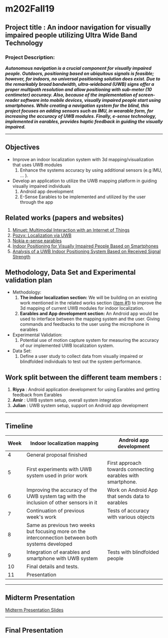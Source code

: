 # m202Fall19

## Project title : An indoor navigation for visually impaired people utilizing Ultra Wide Band Technology 

### Project Description: 
***Autonomous navigation is a crucial component for visually impaired people. Outdoors, positioning based on ubiquitous signals is feasible; however, for indoors, no universal positioning solution does exist. Due to the remarkably broad bandwidth, ultra-wideband (UWB) signs offer a proper multipath resolution and allow positioning with sub-meter (10 centimeter) accuracy. 
Also, because of the implementation of screen-reader software into mobile devices, visually impaired people start using smartphones. While creating a navigation system for the blind, this project focuses on adding sensors such as IMU, in wearable form, for increasing the accuracy of UWB modules. Finally, e-sense technology, implemented in earables, provides haptic feedback in guiding the visually impaired.*** 

---
## Objectives 
* Improve an indoor localization system with 3d mapping/visualization that uses UWB modules 
  1. Enhance the systems accuracy by using additional sensors (e.g IMU, … ). 
* Develop an application to utilize the UWB mapping platform in guiding visually impaired individuals
  1. Android app development
  2. E-Sense Earables to be implemented and utilized by the user through the app

## Related works (papers and websites)
1. [Minuet: Multimodal Interaction with an Internet of Things](http://www.guoanhong.com/papers/SUI19-Minuet.pdf)
2. [Pozyx: Localization via UWB](https://www.pozyx.io)
3. [Nokia e-sense earables ](http://www.esense.io)
4. [Indoor Positioning for Visually Impaired People Based on Smartphones](https://link.springer.com/chapter/10.1007/978-3-319-08596-8_68) 
5. [Analysis of a UWB Indoor Positioning System Based on Received Signal Strength](https://www.researchgate.net/profile/Klaus_Witrisal/publication/224699315_Analysis_of_a_UWB_Indoor_Positioning_System_Based_on_Received_Signal_Strength/links/5714ad0508aeff315ba36700.pdf)

## Methodology, Data Set and Experimental validation plan 
* Methodology:
  1. **The indoor localization section:** We will be building on an existing work mentioned in the related works section ([item #1](http://www.guoanhong.com/papers/SUI19-Minuet.pdf)) to improve the 3d mapping of current UWB modules for indoor localization. 
  2. **Earables and App development section:** An Android app would be used to interface between the mapping system and the user. Giving commands and feedbacks to the user using the microphone in earables  
* Experimental Validation: 
  1. Potential use of motion capture system for measuring the accuracy of our implemented UWB localization system. 
* Data Set:
  1.  Define a user study to collect data from visually impaired or blindfolded individuals to test out the system performance.

## Work split between the different team members :
  1. **Riyya** :  Android application development for using Earables and getting feedback from Earables
  2. **Amir** : UWB system setup, overall system integration
  3. **Julian** :  UWB system setup, support on Android app development


---


## Timeline 


| Week  |Indoor localization mapping | Android app development| 
|-------|----------------------------|------------------------|
| 4     |  General proposal finished | |
| 5     | First experiments with UWB system used in prior work| First approach towards connecting earables with smartphone.|
| 6     | Improving the accuracy of the UWB system tag with the inclusion of other sensors in it| Work on Android App that sends data to earables|
| 7     | Continuation of previous week's work | Tests of accuracy with various objects|
| 8     | Same as previous two weeks but focusing more on the interconnection between both systems developed | |
| 9     |Integration of earables and smartphone with UWB system | Tests with blindfolded people              |
| 10    |  Final details and tests. | |
| 11    |  Presentation | | 



---
## Midterm Presentation
[Midterm Presentation Slides](https://github.com/Amir-Omidfar/m202Fall19/blob/master/m202MidPointPresentation.pdf)

---

## Final Presentation 








